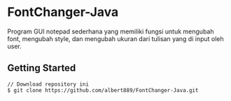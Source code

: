 # FontChanger-Java
Program GUI notepad sederhana yang memiliki fungsi untuk mengubah font, mengubah style, dan mengubah ukuran dari tulisan yang di input oleh user.

## Getting Started

```
// Download repository ini
$ git clone https://github.com/albert889/FontChanger-Java.git
```
